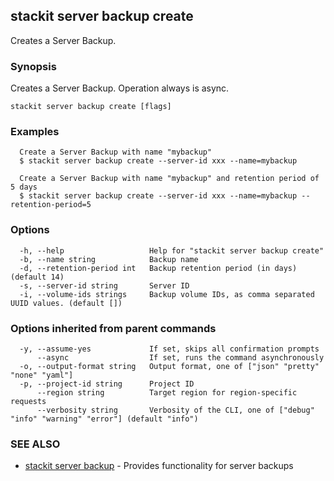 ## stackit server backup create

Creates a Server Backup.

### Synopsis

Creates a Server Backup. Operation always is async.

```
stackit server backup create [flags]
```

### Examples

```
  Create a Server Backup with name "mybackup"
  $ stackit server backup create --server-id xxx --name=mybackup

  Create a Server Backup with name "mybackup" and retention period of 5 days
  $ stackit server backup create --server-id xxx --name=mybackup --retention-period=5
```

### Options

```
  -h, --help                   Help for "stackit server backup create"
  -b, --name string            Backup name
  -d, --retention-period int   Backup retention period (in days) (default 14)
  -s, --server-id string       Server ID
  -i, --volume-ids strings     Backup volume IDs, as comma separated UUID values. (default [])
```

### Options inherited from parent commands

```
  -y, --assume-yes             If set, skips all confirmation prompts
      --async                  If set, runs the command asynchronously
  -o, --output-format string   Output format, one of ["json" "pretty" "none" "yaml"]
  -p, --project-id string      Project ID
      --region string          Target region for region-specific requests
      --verbosity string       Verbosity of the CLI, one of ["debug" "info" "warning" "error"] (default "info")
```

### SEE ALSO

* [stackit server backup](./stackit_server_backup.md)	 - Provides functionality for server backups

